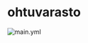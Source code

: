 # ohtuvarasto

![main.yml](https://github.com/juuso-turunen/ohtuvarasto/actions/workflows/main.yml/badge.svg)
